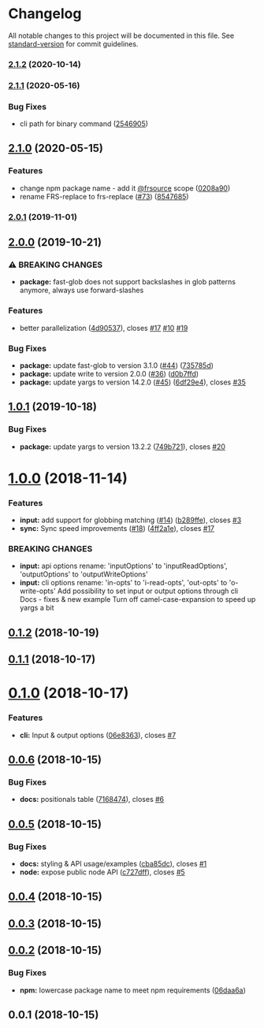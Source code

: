 # Changelog

All notable changes to this project will be documented in this file. See [standard-version](https://github.com/conventional-changelog/standard-version) for commit guidelines.

### [2.1.2](https://github.com/FRSource/frs-replace/compare/v2.1.1...v2.1.2) (2020-10-14)

### [2.1.1](https://github.com/FRSource/frs-replace/compare/v2.1.0...v2.1.1) (2020-05-16)


### Bug Fixes

* cli path for binary command ([2546905](https://github.com/FRSource/frs-replace/commit/254690572e86d31c60aaac5b234fbb6b5d11eabf))

## [2.1.0](https://github.com/FRSource/frs-replace/compare/v2.0.1...v2.1.0) (2020-05-15)


### Features

* change npm package name - add it [@frsource](https://github.com/frsource) scope ([0208a90](https://github.com/FRSource/frs-replace/commit/0208a900c88f29ac167e06524ba583ea62eeb457))
* rename FRS-replace to frs-replace ([#73](https://github.com/FRSource/frs-replace/issues/73)) ([8547685](https://github.com/FRSource/frs-replace/commit/8547685e09e133265ba493b8e5349adf8298b463))

### [2.0.1](https://github.com/FRSource/frs-replace/compare/v2.0.0...v2.0.1) (2019-11-01)

## [2.0.0](https://github.com/FRSource/frs-replace/compare/v1.0.1...v2.0.0) (2019-10-21)


### ⚠ BREAKING CHANGES

* **package:** fast-glob does not support backslashes in glob patterns anymore, always use forward-slashes

### Features

* better parallelization ([4d90537](https://github.com/FRSource/frs-replace/commit/4d905375f0550a097d9464b742d13515e1314c94)), closes [#17](https://github.com/FRSource/frs-replace/issues/17) [#10](https://github.com/FRSource/frs-replace/issues/10) [#19](https://github.com/FRSource/frs-replace/issues/19)


### Bug Fixes

* **package:** update fast-glob to version 3.1.0 ([#44](https://github.com/FRSource/frs-replace/issues/44)) ([735785d](https://github.com/FRSource/frs-replace/commit/735785dfdc99869096cd4c6a3be60fb8f796d54b))
* **package:** update write to version 2.0.0 ([#36](https://github.com/FRSource/frs-replace/issues/36)) ([d0b7ffd](https://github.com/FRSource/frs-replace/commit/d0b7ffdbbd668262860e130551e64b54840ac782))
* **package:** update yargs to version 14.2.0 ([#45](https://github.com/FRSource/frs-replace/issues/45)) ([6df29e4](https://github.com/FRSource/frs-replace/commit/6df29e4e9bda262f9467d85349cd1c61d260c328)), closes [#35](https://github.com/FRSource/frs-replace/issues/35)

## [1.0.1](https://github.com/FRSource/frs-replace/compare/v1.0.0...v1.0.1) (2019-10-18)


### Bug Fixes

* **package:** update yargs to version 13.2.2 ([749b721](https://github.com/FRSource/frs-replace/commit/749b72144049d9c900b04dd2b14473938af963d7)), closes [#20](https://github.com/FRSource/frs-replace/issues/20)



<a name="1.0.0"></a>
# [1.0.0](https://github.com/FRSource/frs-replace/compare/v0.1.2...v1.0.0) (2018-11-14)


### Features

* **input:** add support for globbing matching ([#14](https://github.com/FRSource/frs-replace/issues/14)) ([b289ffe](https://github.com/FRSource/frs-replace/commit/b289ffe)), closes [#3](https://github.com/FRSource/frs-replace/issues/3)
* **sync:** Sync speed improvements ([#18](https://github.com/FRSource/frs-replace/issues/18)) ([4ff2a1e](https://github.com/FRSource/frs-replace/commit/4ff2a1e)), closes [#17](https://github.com/FRSource/frs-replace/issues/17)


### BREAKING CHANGES

* **input:** api options rename: 'inputOptions' to 'inputReadOptions', 'outputOptions' to 'outputWriteOptions'
* **input:** cli options rename: 'in-opts' to 'i-read-opts', 'out-opts' to 'o-write-opts'
Add possibility to set input or output options through cli
Docs - fixes & new example
Turn off camel-case-expansion to speed up yargs a bit



<a name="0.1.2"></a>
## [0.1.2](https://github.com/FRSource/frs-replace/compare/v0.1.1...v0.1.2) (2018-10-19)



<a name="0.1.1"></a>
## [0.1.1](https://github.com/FRSource/frs-replace/compare/v0.1.0...v0.1.1) (2018-10-17)



<a name="0.1.0"></a>
# [0.1.0](https://github.com/FRSource/frs-replace/compare/v0.0.6...v0.1.0) (2018-10-17)


### Features

* **cli:** Input & output options ([06e8363](https://github.com/FRSource/frs-replace/commit/06e8363)), closes [#7](https://github.com/FRSource/frs-replace/issues/7)



<a name="0.0.6"></a>
## [0.0.6](https://github.com/FRSource/frs-replace/compare/v0.0.5...v0.0.6) (2018-10-15)


### Bug Fixes

* **docs:** positionals table ([7168474](https://github.com/FRSource/frs-replace/commit/7168474)), closes [#6](https://github.com/FRSource/frs-replace/issues/6)



<a name="0.0.5"></a>
## [0.0.5](https://github.com/FRSource/frs-replace/compare/v0.0.4...v0.0.5) (2018-10-15)


### Bug Fixes

* **docs:** styling & API usage/examples ([cba85dc](https://github.com/FRSource/frs-replace/commit/cba85dc)), closes [#1](https://github.com/FRSource/frs-replace/issues/1)
* **node:** expose public node API ([c727dff](https://github.com/FRSource/frs-replace/commit/c727dff)), closes [#5](https://github.com/FRSource/frs-replace/issues/5)



<a name="0.0.4"></a>
## [0.0.4](https://github.com/FRSource/frs-replace/compare/v0.0.3...v0.0.4) (2018-10-15)



<a name="0.0.3"></a>
## [0.0.3](https://github.com/FRSource/frs-replace/compare/v0.0.2...v0.0.3) (2018-10-15)



<a name="0.0.2"></a>
## [0.0.2](https://github.com/FRSource/frs-replace/compare/v0.0.1...v0.0.2) (2018-10-15)


### Bug Fixes

* **npm:** lowercase package name to meet npm requirements ([06daa6a](https://github.com/FRSource/frs-replace/commit/06daa6a))



<a name="0.0.1"></a>
## 0.0.1 (2018-10-15)
